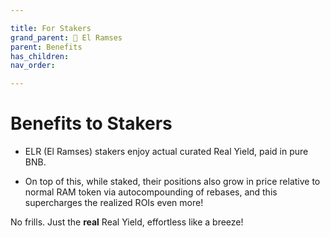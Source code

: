 ```yaml
---

title: For Stakers
grand_parent: 👑 El Ramses
parent: Benefits
has_children:
nav_order:

---
```



# Benefits to Stakers

- ELR (El Ramses) stakers enjoy actual curated Real Yield, paid in pure BNB.

- On top of this, while staked, their positions also grow in price relative to normal RAM token via autocompounding of rebases, and this supercharges the realized ROIs even more!

No frills. Just the **real** Real Yield, effortless like a breeze!

